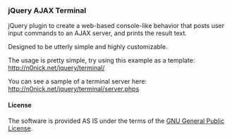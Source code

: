 ### jQuery AJAX Terminal

jQuery plugin to create a web-based console-like behavior that posts user input commands to an AJAX server, and prints the result text.

Designed to be utterly simple and highly customizable.

The usage is pretty simple, try using this example as a template: http://n0nick.net/jquery/terminal/

You can see a sample of a terminal server here: http://n0nick.net/jquery/terminal/server.phps

#### License

The software is provided AS IS under the terms of the [GNU General Public License](http://www.gnu.org/licenses/gpl-3.0.txt).

